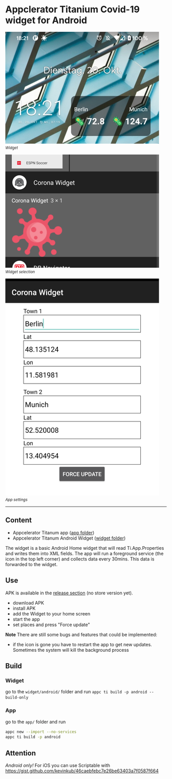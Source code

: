 # Appclerator Titanium Covid-19 widget for Android

<p>
<img src="preview0.jpg"/><br/>
<small><i>Widget</i></small>
</p>

<p>
<img src="preview1.png"/><br/>
<small><i>Widget selection</i></small>
</p>

<p>
<img src="preview2.png"/><br/>
<small><i>App settings</i></small>
</p>

<hr/>

## Content
* Appcelerator Titanum app (<a href="/app">app folder</a>)
* Appcelerator Titanum Android Widget (<a href="/widget">widget folder</a>)

The widget is a basic Android Home widget that will read Ti.App.Properties and writes them into XML fields. The app will run a foreground service (the icon in the top left corner) and collects data every 30mins. This data is forwarded to the widget.

## Use

APK is available in the <a href="https://github.com/m1ga/ti.coronawidget/releases/">release section</a> (no store version yet).
* download APK
* install APK
* add the Widget to your home screen
* start the app
* set places and press "Force update"

**Note**
There are still some bugs and features that could be implemented:
* if the icon is gone you have to restart the app to get new updates. Sometimes the system will kill the background process

## Build
### Widget

go to the `widget/android/` folder and run
```appc ti build -p android --build-only```

### App

go to the `app/` folder and run
```bash
appc new --import --no-services
appc ti build -p android
```

## Attention
_Android only!_ For iOS you can use Scriptable with https://gist.github.com/kevinkub/46caebfebc7e26be63403a7f0587f664
